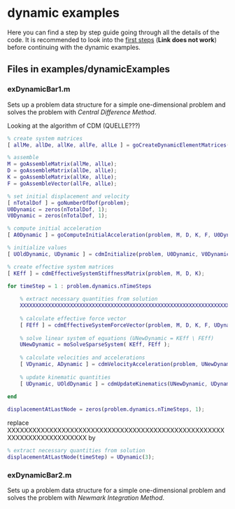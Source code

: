 # dynamic examples #

Here you can find a step by step guide going through all the details of the code.
It is recommended to look into the [first steps](/examples/firstStps) (**Link does not work**) before continuing with the dynamic examples.

## Files in examples/dynamicExamples ##
### exDynamicBar1.m ###
Sets up a problem data structure for a simple one-dimensional problem and solves the problem with *Central Difference Method*.


Looking at the algorithm of CDM (QUELLE???)

```matlab
% create system matrices
[ allMe, allDe, allKe, allFe, allLe ] = goCreateDynamicElementMatrices( problem );

% assemble
M = goAssembleMatrix(allMe, allLe);
D = goAssembleMatrix(allDe, allLe);
K = goAssembleMatrix(allKe, allLe);
F = goAssembleVector(allFe, allLe);

% set initial displacement and velocity
[ nTotalDof ] = goNumberOfDof(problem);
U0Dynamic = zeros(nTotalDof, 1);
V0Dynamic = zeros(nTotalDof, 1);

% compute initial acceleration
[ A0Dynamic ] = goComputeInitialAcceleration(problem, M, D, K, F, U0Dynamic, V0Dynamic);

% initialize values
[ UOldDynamic, UDynamic ] = cdmInitialize(problem, U0Dynamic, V0Dynamic, A0Dynamic);

% create effective system matrices
[ KEff ] = cdmEffectiveSystemStiffnessMatrix(problem, M, D, K);

for timeStep = 1 : problem.dynamics.nTimeSteps
    
    % extract necessary quantities from solution
    XXXXXXXXXXXXXXXXXXXXXXXXXXXXXXXXXXXXXXXXXXXXXXXXXXXXXXXXXXXXXXXXXXXXXXX
    
    % calculate effective force vector
    [ FEff ] = cdmEffectiveSystemForceVector(problem, M, D, K, F, UDynamic, UOldDynamic);
    
    % solve linear system of equations (UNewDynamic = KEff \ FEff)
    UNewDynamic = moSolveSparseSystem( KEff, FEff );
    
    % calculate velocities and accelerations
    [ VDynamic, ADynamic ] = cdmVelocityAcceleration(problem, UNewDynamic, UDynamic, UOldDynamic);
    
    % update kinematic quantities
    [ UDynamic, UOldDynamic ] = cdmUpdateKinematics(UNewDynamic, UDynamic);
    
end
```









```matlab
displacementAtLastNode = zeros(problem.dynamics.nTimeSteps, 1);
```



replace XXXXXXXXXXXXXXXXXXXXXXXXXXXXXXXXXXXXXXXXXXXXXXXXXXXXXXXXXXXXXXXXXXXXXXX by



```matlab
% extract necessary quantities from solution
displacementAtLastNode(timeStep) = UDynamic(3);
```

















### exDynamicBar2.m ###
Sets up a problem data structure for a simple one-dimensional problem and solves the problem with *Newmark Integration Method*.